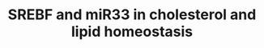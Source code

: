 ---
annotations:
- id: PW:0000355
  parent: regulatory pathway
  type: Pathway Ontology
  value: homeostasis pathway
authors:
- Samuel Sklar
- Khanspers
- MaintBot
- Lindarieswijk
- Mkutmon
- Finterly
citedin:
- link: PMC7925531
  title: Identification of candidate genes and pathways in retinopathy of prematurity
    by whole exome sequencing of preterm infants enriched in phenotypic extremes (2021)
- link: PMC5085087
  title: Long Term Culture of the A549 Cancer Cell Line Promotes Multilamellar Body
    Formation and Differentiation towards an Alveolar Type II Pneumocyte Phenotype
    (2016)
description: This pathway describes transcription factor-microRNA circuits governing
  cholesterol and lipid homeostasis. It is based on a seminar by Dr. Anders Näär.  Proteins
  on this pathway have targeted assays available via the [https://assays.cancer.gov/available_assays?wp_id=WP2011
  CPTAC Assay Portal]
last-edited: 2021-05-27
ndex: 9bacad01-8b63-11eb-9e72-0ac135e8bacf
organisms:
- Homo sapiens
redirect_from:
- /index.php/Pathway:WP2011
- /instance/WP2011
- /instance/WP2011_r118441
revision: r118441
schema-jsonld:
- '@context': https://schema.org/
  '@id': https://wikipathways.github.io/pathways/WP2011.html
  '@type': Dataset
  creator:
    '@type': Organization
    name: WikiPathways
  description: This pathway describes transcription factor-microRNA circuits governing
    cholesterol and lipid homeostasis. It is based on a seminar by Dr. Anders Näär.  Proteins
    on this pathway have targeted assays available via the [https://assays.cancer.gov/available_assays?wp_id=WP2011
    CPTAC Assay Portal]
  keywords:
  - ABCA1
  - FASN
  - HMGCR
  - HMGCS1
  - LDLR
  - MED15
  - MTOR
  - NR1H3
  - PPARA
  - PPARGC1A
  - PRKAA1
  - SCD
  - SIRT1
  - SIRT6
  - SREBF1
  - SREBF2
  license: CC0
  name: SREBF and miR33 in cholesterol and lipid homeostasis
seo: CreativeWork
title: SREBF and miR33 in cholesterol and lipid homeostasis
wpid: WP2011
---